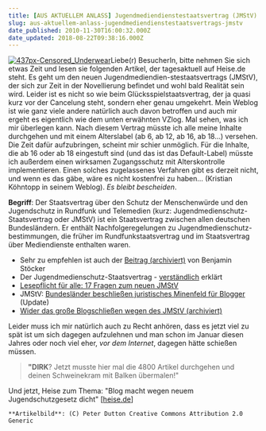 ```yaml
---
title: [AUS AKTUELLEM ANLASS] Jugendmediendienstestaatsvertrag (JMStV)
slug: aus-aktuellem-anlass-jugendmediendienstestaatsvertrags-jmstv
date_published: 2010-11-30T16:00:32.000Z
date_updated: 2018-08-22T09:38:16.000Z
---
```


[![437px-Censored_Underwear](//picdump.thafaker.de/2010/11/437px-Censored_Underwear-150x150.jpg)](http://picdump.thafaker.de/2010/11/437px-Censored_Underwear.jpg)Liebe(r) BesucherIn, bitte nehmen Sie sich etwas Zeit und lesen sie folgenden Artikel, der tagesaktuell auf Heise.de steht. Es geht um den neuen Jugendmediendien-stestaatsvertrags (JMStV), der sich zur Zeit in der Novellierung befindet und wohl bald Realität sein wird. Leider ist es nicht so wie beim Glücksspielstaatsvertrag, der ja quasi kurz vor der Cancelung steht, sondern eher genau umgekehrt. Mein Weblog ist wie ganz viele andere natürlich auch davon betroffen und auch mir ergeht es eigentlich wie dem unten erwähnten VZlog. Mal sehen, was ich mir überlegen kann. Nach diesem Vertrag müsste ich alle meine Inhalte durchgehen und mit einem Alterslabel (ab 6, ab 12, ab 16, ab 18...) versehen. Die Zeit dafür aufzubringen, scheint mir schier unmöglich. Für die Inhalte, die ab 16 oder ab 18 eingestuft sind (und das ist das Default-Label) müsste ich außerdem einen wirksamen Zugangsschutz mit Alterskontrolle implementieren. Einen solches zugelassenes Verfahren gibt es derzeit nicht, und wenn es das gäbe, wäre es nicht kostenfrei zu haben... (Kristian Köhntopp in seinem Weblog). *Es bleibt bescheiden*.

**Begriff**: Der Staatsvertrag über den Schutz der Menschenwürde und den Jugendschutz in Rundfunk und Telemedien (kurz: Jugendmedienschutz-Staatsvertrag oder JMStV) ist ein Staatsvertrag zwischen allen deutschen Bundesländern. Er enthält Nachfolgeregelungen zu Jugendmedienschutz-bestimmungen, die früher im Rundfunkstaatsvertrag und im Staatsvertrag über Mediendienste enthalten waren.

- Sehr zu empfehlen ist auch der [Beitrag (archiviert)](http://web.archive.org/web/20101112153123/http://politik.benjamin-stoecker.de:80/2010/11/08/der-jmstv-im-internet-eine-ausfuhrliche-darlegung-der-pflichten-und-folgen/) von Benjamin Stöcker
- Der Jugendmedienschutz-Staatsvertrag - [verständlich](http://www.internet-abc.de/eltern/jugendmedienschutz-staatsvertrag.php) erklärt
- [Lesepflicht für alle: 17 Fragen zum neuen JMStV](http://t3n.de/news/neuer-jmstv-286977/)
- JMStV: [Bundesländer beschließen juristisches Minenfeld für Blogger](http://yuccatree.de/2010/11/jugendmedienschutz-staatsvertrag-bundeslander-beschliesen-juristisches-chaos-fur-blogger/) (Update)
- [Wider das große Blogschließen wegen des JMStV (archiviert)](http://web.archive.org/web/20101212104248/http://www.netzpolitik.org:80/category/jugendschutz/)

Leider muss ich mir natürlich auch zu Recht anhören, dass es jetzt viel zu spät ist um sich dagegen aufzulehnen und man schon im Januar diesen Jahres oder noch viel eher, *vor dem Internet*, dagegen hätte schießen müssen.

> **"DIRK**? Jetzt musste hier mal die 4800 Artikel durchgehen und deinen Schweinekram mit Balken übermalen!"

Und jetzt, Heise zum Thema: "Blog macht wegen neuem Jugendschutzgesetz dicht" [[heise.de](http://www.heise.de/newsticker/meldung/Blog-macht-wegen-neuem-Jugendschutzgesetz-dicht-Update-1144566.html)]

`**Artikelbild**: (C) Peter Dutton Creative Commons Attribution 2.0 Generic`
